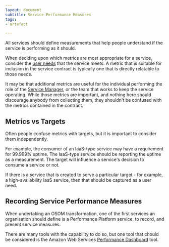 ```yaml
---
layout: document
subtitle: Service Performance Measures
tags:
- artefact

---
```

All services should define measurements that help people understand if the service is performing as it should. 

When deciding upon which metrics are most appropriate for a service, consider the [user needs](/user-needs) that the service meets. A metric that is suitable for inclusion in the service contract is typically one that is directly relatable to those needs.

It may be that additional metrics are useful for the individual performing the role of the [Service Manager](/service-managers), or the team that works to keep the service operating. While those metrics are important, and nothing here should discourage anybody from collecting them, they shouldn't be confused with the metrics contained in the contract.

## Metrics vs Targets

Often people confuse metrics with targets, but it is important to consider them independently. 

For example, the consumer of an IaaS-type service may have a requirement for 99.999% uptime. The IaaS-type service should be reporting the uptime as a measurement. The target will influence a service's decision to consume a service or not. 

If there is a service that is created to serve a particular target - for example, a high-availability IaaS service, then that should be captured as a user need.

## Recording Service Performance Measures

When undertaking an OSOM transformation, one of the first services an organisation should define is a Performance Platform service, to record, and present service measures.

There are many tools with the capability to do so, but one tool that chould be considered is the Amazon Web Services [Performance Dashboard](https://aws.amazon.com/solutions/implementations/performance-dashboard-on-aws/) tool.

## 